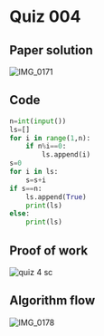 # Quiz 004

## Paper solution
![IMG_0171](https://github.com/user-attachments/assets/44d93e0e-ec85-4445-b189-eeeac0c705ec)

## Code
```.py
n=int(input())
ls=[]
for i in range(1,n):
    if n%i==0:
        ls.append(i)
s=0
for i in ls:
    s=s+i
if s==n:
    ls.append(True)
    print(ls)
else:
    print(ls)

```

## Proof of work
![quiz 4 sc](https://github.com/user-attachments/assets/de9d0622-0d32-4fb8-a4b2-8e37f099ece3)


## Algorithm flow
![IMG_0178](https://github.com/user-attachments/assets/f08f3370-0369-4f25-9f89-c29f4dcf7e34)
